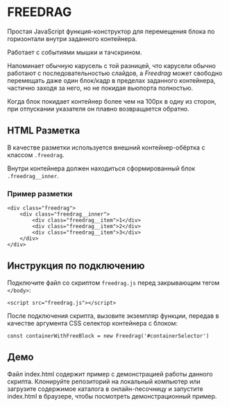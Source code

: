 # FREEDRAG

Простая JavaScript функция-конструктор для перемещения блока по горизонтали внутри заданного контейнера.

Работает с событиями мышки и тачскрином.

Напоминает обычную карусель с той разницей, что карусели обычно работают с последовательностью слайдов, 
а *Freedrag* может свободно перемещать даже один блок/кадр в пределах заданного контейнера, частично заходя за него, 
но не покидая вьюпорта полностью.

Когда блок покидает контейнер более чем на 100px в одну из сторон, при отпускании указателя он плавно возвращается обратно.

## HTML Разметка

В качестве разметки используется внешний контейнер-обёртка с классом `.freedrag`.

Внутри контейнера должен находиться сформированный блок `.freedrag__inner`.

### Пример разметки

    <div class="freedrag">
        <div class="freedrag__inner">
            <div class="freedrag__item">1</div>
            <div class="freedrag__item">2</div>
            <div class="freedrag__item">3</div>
        </div>
    </div>

## Инструкция по подключению

Подключите файл со скриптом `freedrag.js` перед закрывающим тегом `</body>`:

`<script src="freedrag.js"></script>`

После подключения скрипта, вызовите экземпляр функции, передав в качестве аргумента CSS селектор контейнера с блоком:

`const containerWithFreeBlock = new Freedrag('#containerSelector')`

## Демо

Файл index.html содержит пример с демонстрацией работы данного скрипта.
Клонируйте репозиторий на локальный компьютер или загрузите содержимое каталога в онлайн-песочницу и запустите index.html в браузере, чтобы посмотреть демонстрационный пример.